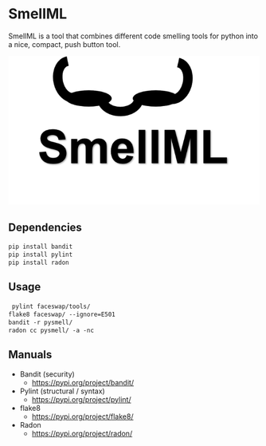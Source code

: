 # SmellML
SmellML is a tool that combines different code smelling tools for python into a nice, compact, push button tool. 

![logo for SmellML](figs/logo.png)

## Dependencies

```
pip install bandit
pip install pylint
pip install radon
```

## Usage

```
 pylint faceswap/tools/
flake8 faceswap/ --ignore=E501
bandit -r pysmell/
radon cc pysmell/ -a -nc
```

## Manuals

* Bandit (security)
    * https://pypi.org/project/bandit/
* Pylint (structural / syntax)
    * https://pypi.org/project/pylint/
* flake8
    * https://pypi.org/project/flake8/
* Radon
    * https://pypi.org/project/radon/
